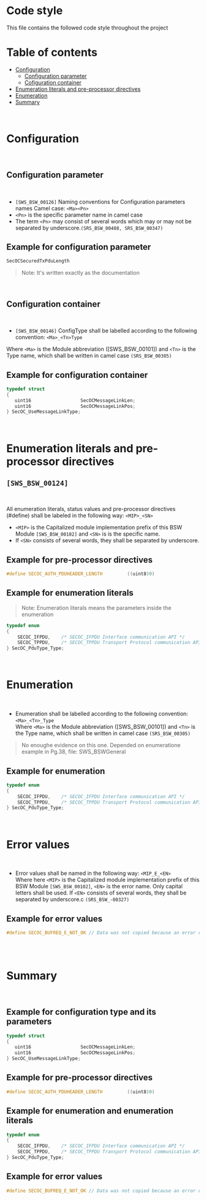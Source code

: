 # **Code style**
This file contains the followed code style throughout the project

Table of contents
=================

<!--ts-->
* [Configuration](#Configuration)
    * [Configuration parameter](##Configuration-parameter)
    * [Cofiguration container](##Cofiguration-container)
* [Enumeration literals and pre-processor directives](#Enumeration-literals-and-pre-processor-directives)
* [Enumeration](#Enumeration)
* [Summary](#Summary) 
<!--te-->
<br/>

# **Configuration**

<br/>

## Configuration parameter
<br/>

-  `[SWS_BSW_00126]` Naming conventions for Configuration parameters names Camel case: `<Ma><Pn>`
- `<Pn>` is the specific parameter name in camel case
- The term `<Pn>` may consist of several words which may or may not be
separated by underscore.`(SRS_BSW_00408, SRS_BSW_00347)`
## Example for configuration parameter 
```C
SecOCSecuredTxPduLength
```
> Note: It's written exactly as the documentation

<br/>

## Configuration container
<br/>

- `[SWS_BSW_00146]` ConfigType shall be labelled according to the following convention:
`<Ma>_<Tn>Type`

Where `<Ma>` is the Module abbreviation ([SWS_BSW_00101]) and `<Tn>` is the Type
name, which shall be written in camel case `(SRS_BSW_00305)`

## Example for configuration container
```C
typedef struct
{
   uint16                  SecOCMessageLinkLen;
   uint16                  SecOCMessageLinkPos;
} SecOC_UseMessageLinkType;
```

<br/>

# Enumeration literals and pre-processor directives 

`[SWS_BSW_00124]`
---
<br/>

All enumeration literals, status values and pre-processor
directives (#define) shall be labeled in the following way:
`<MIP>_<SN>`
- `<MIP>` is the Capitalized module implementation prefix of this BSW Module `[SWS_BSW_00102]` and `<SN>` is is the specific name.
- If `<SN>` consists of several words, they shall be separated by underscore.

## Example for pre-processor directives

```C
#define SECOC_AUTH_PDUHEADER_LENGTH         ((uint8)0)
```
## Example for enumeration literals

> Note: Enumeration literals means the parameters inside the enumeration
```C
typedef enum
{
    SECOC_IFPDU,    /* SECOC_IFPDU Interface communication API */ 
    SECOC_TPPDU,    /* SECOC_TPPDU Transport Protocol communication API */ 
} SecOC_PduType_Type;
```
<br/>

# Enumeration
<br/>


- Enumeration shall be labelled according to the following convention:
`<Ma>_<Tn>_Type` <br/>
Where `<Ma>` is the Module abbreviation ([SWS_BSW_00101]) and `<Tn>` is the Type
name, which shall be written in camel case `(SRS_BSW_00305)`
> No enoughe evidence on this one. Depended on enumeratione example in Pg.38, file: SWS_BSWGeneral
## Example for enumeration 
```C
typedef enum
{
    SECOC_IFPDU,    /* SECOC_IFPDU Interface communication API */ 
    SECOC_TPPDU,    /* SECOC_TPPDU Transport Protocol communication API */ 
} SecOC_PduType_Type;
```
<br/>



# Error values
<br/>

- Error values shall be named in the following way: `<MIP_E_<EN>` <br/>
Where here `<MIP>` is the Capitalized module implementation prefix of this BSW Module `[SWS_BSW_00102]`, `<EN>` is the error name. Only capital letters shall be used. If `<EN>` consists of several words, they shall be separated by underscore.c `(SRS_BSW_-00327)`
## Example for error values 
```C
#define SECOC_BUFREQ_E_NOT_OK // Data was not copied because an error occurred.
```
<br/>
<br/>

# Summary 

<br/>

## Example for configuration type and its parameters
```C
typedef struct
{
   uint16                  SecOCMessageLinkLen;
   uint16                  SecOCMessageLinkPos;
} SecOC_UseMessageLinkType;
```



## Example for pre-processor directives
```C
#define SECOC_AUTH_PDUHEADER_LENGTH         ((uint8)0)
```



## Example for enumeration and enumeration literals
```C
typedef enum
{
    SECOC_IFPDU,    /* SECOC_IFPDU Interface communication API */ 
    SECOC_TPPDU,    /* SECOC_TPPDU Transport Protocol communication API */ 
} SecOC_PduType_Type;
```



## Example for error values 
```C
#define SECOC_BUFREQ_E_NOT_OK // Data was not copied because an error occurred.
```

